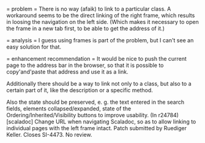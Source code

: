 = problem =
There is no way (afaik) to link to a particular class. A workaround seems to be the direct linking of the right frame, which results in loosing the navigation on the left side. (Which makes it necessary to open the frame in a new tab first, to be able to get the address of it.)

= analysis =
I guess using frames is part of the problem, but I can't see an easy solution for that.

= enhancement recommendation =
It would be nice to push the current page to the address bar in the browser, so that it is possible to copy'and'paste that address and use it as a link.

Additionally there should be a way to link not only to a class, but also to a certain part of it, like the description or a specific method.

Also the state should be preserved, e. g. the text entered in the search fields, elements collapsed/expanded, state of the Ordering/Inherited/Visibility buttons to improve usability.
(In r24784) [scaladoc] Change URL when navigating Scaladoc, so as to allow linking to individual pages with the left frame intact. Patch submitted by Ruediger Keller. Closes SI-4473. No review.

